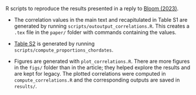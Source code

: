 R scripts to reproduce the results presented in a reply to [Bloom (2023)](https://doi.org/10.1093/ve/vead050).

-  The correlation values in the main text and recapitulated in Table S1 are generated by running `scripts/outoutput_correlations.R`. This creates a `.tex` file in the `paper/` folder with commands containing the values. 

-  [Table S2](https://github.com/flodebarre/Huanan-env_Bloom-reply/blob/main/results/prop-chordates_human.csv) is generated by running `scripts/compute_proportions_chordates`. 

-  Figures are generated with `plot_correlations.R`. There are more figures in the `figs/` folder than in the article; they helped explore the results and are kept for legacy. The plotted correlations were computed in `compute_correlations.R` and the corresponding outputs are saved in `results/`. 
